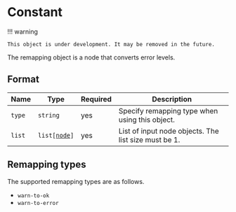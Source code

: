 # Constant

!!! warning

    This object is under development. It may be removed in the future.

The remapping object is a node that converts error levels.

## Format

| Name   | Type                                   | Required | Description                                          |
| ------ | -------------------------------------- | -------- | ---------------------------------------------------- |
| `type` | `string`                               | yes      | Specify remapping type when using this object.       |
| `list` | <code>list\[[node](../node.md)]</code> | yes      | List of input node objects. The list size must be 1. |

## Remapping types

The supported remapping types are as follows.

- `warn-to-ok`
- `warn-to-error`
